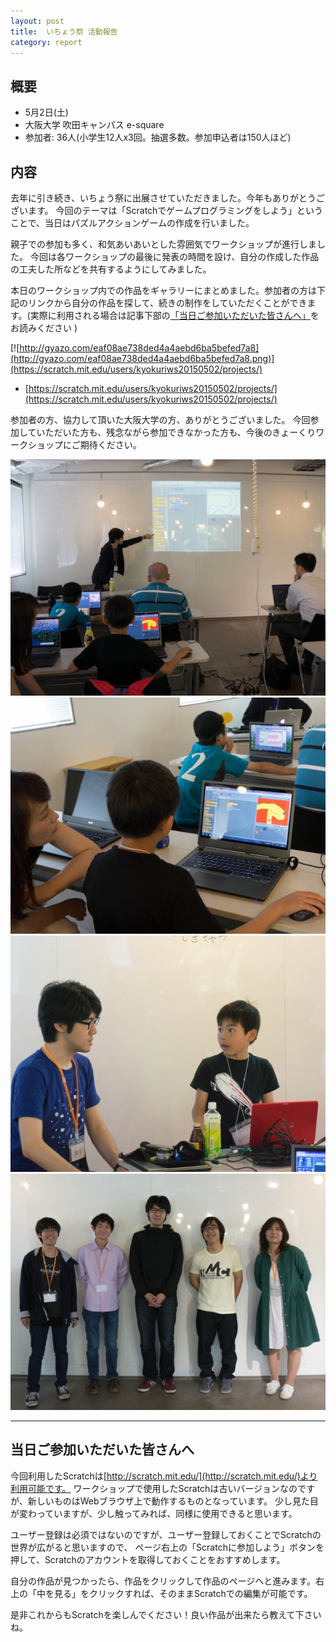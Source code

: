 ```yaml
---
layout: post
title:  いちょう祭 活動報告
category: report
---
```


## 概要
- 5月2日(土)
- 大阪大学 吹田キャンパス e-square
- 参加者: 36人(小学生12人x3回。抽選多数。参加申込者は150人ほど)

## 内容
去年に引き続き、いちょう祭に出展させていただきました。今年もありがとうございます。
今回のテーマは「Scratchでゲームプログラミングをしよう」ということで、当日はパズルアクションゲームの作成を行いました。

親子での参加も多く、和気あいあいとした雰囲気でワークショップが進行しました。
今回は各ワークショップの最後に発表の時間を設け、自分の作成した作品の工夫した所などを共有するようにしてみました。

本日のワークショップ内での作品をギャラリーにまとめました。参加者の方は下記のリンクから自分の作品を探して、続きの制作をしていただくことができます。(実際に利用される場合は記事下部の<a href="#notice">「当日ご参加いただいた皆さんへ」</a>をお読みください )

[![http://gyazo.com/eaf08ae738ded4a4aebd6ba5befed7a8](http://gyazo.com/eaf08ae738ded4a4aebd6ba5befed7a8.png)](https://scratch.mit.edu/users/kyokuriws20150502/projects/)

- [https://scratch.mit.edu/users/kyokuriws20150502/projects/](https://scratch.mit.edu/users/kyokuriws20150502/projects/)

参加者の方、協力して頂いた大阪大学の方、ありがとうございました。
今回参加していただいた方も、残念ながら参加できなかった方も、今後のきょーくりワークショップにご期待ください。

<div class="gallery">
  <a href="/images/blogs/ichosai-2015/001.jpg"><img src="/images/blogs/ichosai-2015/001.jpg"></a>
  <a href="/images/blogs/ichosai-2015/002.jpg"><img src="/images/blogs/ichosai-2015/002.jpg"></a>
  <a href="/images/blogs/ichosai-2015/003.jpg"><img src="/images/blogs/ichosai-2015/003.jpg"></a>
  <a href="/images/blogs/ichosai-2015/004.jpg"><img src="/images/blogs/ichosai-2015/004.jpg"></a>
</div>

---

## <span id="notice">当日ご参加いただいた皆さんへ</span>

今回利用したScratchは[http://scratch.mit.edu/](http://scratch.mit.edu/)より利用可能です。
ワークショップで使用したScratchは古いバージョンなのですが、新しいものはWebブラウザ上で動作するものとなっています。
少し見た目が変わっていますが、少し触ってみれば、同様に使用できると思います。

ユーザー登録は必須ではないのですが、ユーザー登録しておくことでScratchの世界が広がると思いますので、
ページ右上の「Scratchに参加しよう」ボタンを押して、Scratchのアカウントを取得しておくことをおすすめします。

自分の作品が見つかったら、作品をクリックして作品のページヘと進みます。右上の「中を見る」をクリックすれば、そのままScratchでの編集が可能です。

是非これからもScratchを楽しんでください！良い作品が出来たら教えて下さいね。
